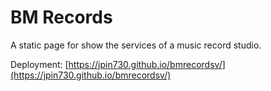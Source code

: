 # BM Records

A static page for show the services of a music record studio.

Deployment: [https://jpin730.github.io/bmrecordsv/](https://jpin730.github.io/bmrecordsv/)
